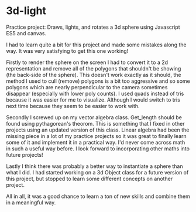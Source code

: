 # 3d-light
Practice project: Draws, lights, and rotates a 3d sphere using Javascript ES5 and canvas.

I had to learn quite a bit for this project and made some mistakes along the way. It was very satisfying to get this one working!

Firstly to render the sphere on the screen I had to convert it to a 2d representation and remove all of the polygons that shouldn't be showing (the back-side of the sphere). This doesn't work exactly as it should, the method I used to cull (remove) polygons is a bit too aggressive and so some polygons which are nearly perpendicular to the camera sometimes disappear (especially with lower poly counts). I used quads instead of tris because it was easier for me to visualize. Although I would switch to tris next time because they seem to be easier to work with.

Secondly I screwed up on my vector algebra class. Get_length should be found using pythagorean's theorom. This is something that I fixed in other projects using an updated version of this class. Linear algebra had been the missing piece in a lot of my practice projects so it was great to finally learn some of it and implement it in a practical way. I'd never come across math in such a useful way before. I look forward to incorporating other maths into future projects!

Lastly I think there was probably a better way to instantiate a sphere than what I did. I had started working on a 3d Object class for a future version of this project, but stopped to learn some different concepts on another project.

All in all, it was a good chance to learn a ton of new skills and combine them in a meaningful way.
